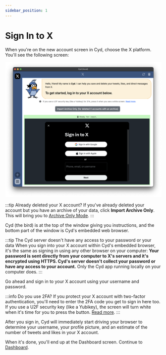 ```yaml
---
sidebar_position: 1
---
```


# Sign In to X

When you're on the new account screen in Cyd, choose the X platform. You'll see the following screen:

![Sign in to X](./img/sign-in.png)

:::tip Already deleted your X account?
If you've already deleted your account but you have an archive of your data, click **Import Archive Only**. This will bring you to [Archive Only Mode](./archive-only).
:::

Cyd (the bird) is at the top of the window giving you instructions, and the bottom part of the window is Cyd's embedded web browser.

:::tip The Cyd server doesn't have any access to your password or your data
When you sign into your X account within Cyd's embedded browser, it's the same as signing in using any other browser on your computer: **Your password is sent directly from your computer to X's servers and it's encrypted using HTTPS. Cyd's server doesn't collect your password or have any access to your account.** Only the Cyd app running locally on your computer does.
:::

Go ahead and sign in to your X account using your username and password.

:::info Do you use 2FA?
If you protect your X account with two-factor authentication, you'll need to enter the 2FA code you get to sign in here too. If you use a U2F security key (like a Yubikey), the screen will turn white when it's time for you to press the button. [Read more](./tips/u2f).
:::

After you sign in, Cyd will immediately start driving your browser to determine your username, your profile picture, and an estimate of the number of tweets and likes in your X account.

When it's done, you'll end up at the Dashboard screen. Continue to [Dashboard](./dashboard).
